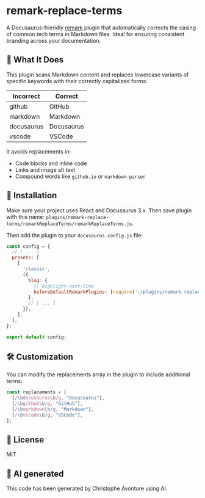 # remark-replace-terms

A Docusaurus-friendly [remark](https://github.com/remarkjs/remark) plugin that automatically corrects the casing of common tech terms in Markdown files. Ideal for ensuring consistent branding across your documentation.

## 🚀 What It Does

This plugin scans Markdown content and replaces lowercase variants of specific keywords with their correctly capitalized forms:

| Incorrect | Correct |
| --- | --- |
| github | GitHub |
| markdown | Markdown |
| docusaurus | Docusaurus |
| vscode | VSCode |

It avoids replacements in:

* Code blocks and inline code
* Links and image alt text
* Compound words like `github.io` or `markdown-parser`

## 🧩 Installation

Make sure your project uses React and Docusaurus 3.x. Then save plugin with this name: `plugins/remark-replace-terms/remarkReplaceTerms/remarkReplaceTerms.js`.

Then add the plugin to your `docusaurus.config.js` file:

```js
const config = {
  // [ ... ]
  presets: [
    [
      'classic',
      ({
        blog: {
          // highlight-next-line
          beforeDefaultRemarkPlugins: [require('./plugins/remark-replace-terms')],
        },
        // [ ... ]
      }),
    ],
  ],
};

export default config;

```

## 🛠️ Customization

You can modify the replacements array in the plugin to include additional terms:

```js
const replacements = [
  [/\bdocusaurus\b/g, "Docusaurus"],
  [/\bgithub\b/g, "GitHub"],
  [/\bmarkdown\b/g, "Markdown"],
  [/\bvscode\b/g, "VSCode"],
];
```

## 📄 License

MIT

## 💬 AI generated

This code has been generated by Christophe Avonture using AI.

